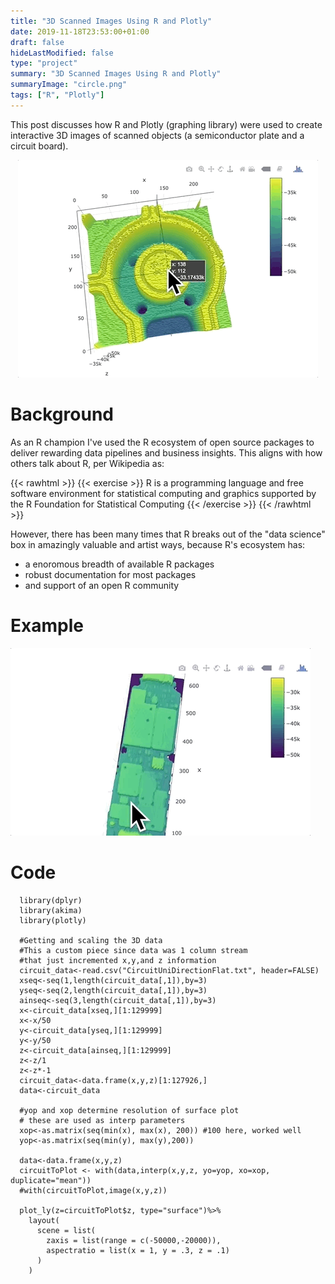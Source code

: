 ```yaml
---
title: "3D Scanned Images Using R and Plotly"
date: 2019-11-18T23:53:00+01:00
draft: false
hideLastModified: false
type: "project"
summary: "3D Scanned Images Using R and Plotly"
summaryImage: "circle.png"
tags: ["R", "Plotly"]
---
```


This post discusses how R and Plotly (graphing library) were used to create interactive 3D images of scanned objects (a semiconductor plate and a circuit board).

<center><img src="Chuck_V11.gif" alt="3D Interactive Chuck"></center>

# Background 

As an R champion I've used the R ecosystem of open source packages to deliver rewarding data pipelines and  business insights. This aligns with how others talk about R, per Wikipedia as:

{{< rawhtml >}}
{{< exercise >}}
R is a programming language and free software environment for statistical computing and graphics supported by the R Foundation for Statistical Computing
{{< /exercise >}}
{{< /rawhtml >}}

However, there has been many times that R breaks out of the "data science" box in amazingly valuable and artist ways, because R's ecosystem has:

 - a enoromous breadth of available R packages
 - robust documentation for most packages
 - and support of an open R community 

# Example

<img src="Board_V4.gif" alt="3D Interactive Board">


# Code
```{r setup, include=FALSE}
  library(dplyr)
  library(akima)
  library(plotly)
  
  #Getting and scaling the 3D data
  #This a custom piece since data was 1 column stream
  #that just incremented x,y,and z information
  circuit_data<-read.csv("CircuitUniDirectionFlat.txt", header=FALSE)
  xseq<-seq(1,length(circuit_data[,1]),by=3)
  yseq<-seq(2,length(circuit_data[,1]),by=3)
  ainseq<-seq(3,length(circuit_data[,1]),by=3)
  x<-circuit_data[xseq,][1:129999]
  x<-x/50
  y<-circuit_data[yseq,][1:129999]
  y<-y/50
  z<-circuit_data[ainseq,][1:129999]
  z<-z/1
  z<-z*-1
  circuit_data<-data.frame(x,y,z)[1:127926,]
  data<-circuit_data
  
  #yop and xop determine resolution of surface plot
  # these are used as interp parameters
  xop<-as.matrix(seq(min(x), max(x), 200)) #100 here, worked well
  yop<-as.matrix(seq(min(y), max(y),200))
  
  data<-data.frame(x,y,z)
  circuitToPlot <- with(data,interp(x,y,z, yo=yop, xo=xop, duplicate="mean"))
  #with(circuitToPlot,image(x,y,z))
  
  plot_ly(z=circuitToPlot$z, type="surface")%>% 
    layout(
      scene = list(
        zaxis = list(range = c(-50000,-20000)),
        aspectratio = list(x = 1, y = .3, z = .1)
      )
    )
  ```














